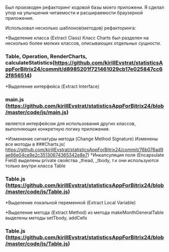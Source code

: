 Был производен рефакторинг кодовой базы моего приложени. Я сделал упор на улычшения читаемости и расшираемости браузерной  приложения.

Использовал несколько шаблонов(методов) рефакторинга:


*Выделение класса (Extract Class)
 Класс Charts был разделен на несколько более мелких классов, описывающих отдельных сущности. 
### Table, Operation, RenderCharts, calculateStatistics(https://github.com/kirillEvstrat/statisticsAppForBitrix24/commit/d8985201f721461029cb17e025847cc62f856514)
*Выделение интерфейса (Extract Interface)
### main.js (https://github.com/kirillEvstrat/statisticsAppForBitrix24/blob/master/code/js/main.js) 
является интерфейсом для использования других классов, выполняющих конкретную логику приложения.
 
*Изменение сигнатуры метода (Change Method Signature)
Изменены все мотоды в ###Charts.js( https://github.com/kirillEvstrat/statisticsAppForBitrix24/commit/76b076ad9ae66e04ce9e2c35130674365342e8e7)
*Инкапсуляция поля (Encapsulate Field)
выделены private свойства _thead, _tbody,  т.к они используются только внутри класса Table
### Table.js (https://github.com/kirillEvstrat/statisticsAppForBitrix24/blob/master/code/js/Table.js)
*Выделение локальной переменной (Extract Local Variable)


*Выделение метода (Extract Method)
из метода  makeMonthGeneralTable выделены методы setTbody, addCells
### Table.js (https://github.com/kirillEvstrat/statisticsAppForBitrix24/blob/master/code/js/Table.js)
